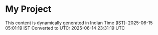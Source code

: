 # My Project

This content is dynamically generated in Indian Time (IST): 2025-06-15 05:01:19 IST
Converted to UTC: 2025-06-14 23:31:19 UTC
